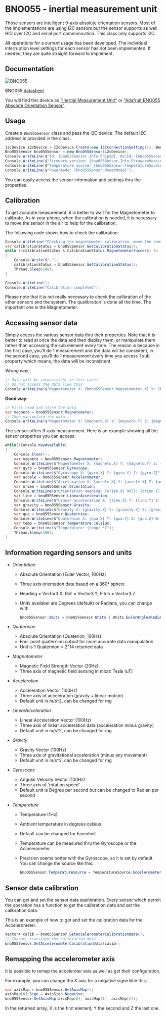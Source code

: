 # BNO055 - inertial measurement unit

Those sensors are intelligent 9-axis absolute orientation sensors. Most of the implementations are using I2C sensors but the sensor supports as well HID over I2C and serial port communication. This class only supports I2C.

All operations for a current usage has been developed. The individual interruption level settings for each sensor has not been implemented. If needed, they are quite straight forward to implement.

## Documentation

![BNO055](./BNO055.jpg)

BNO055 [datasheet](https://ae-bst.resource.bosch.com/media/_tech/media/datasheets/BST-BNO055-DS000.pdf)

You will find this device as ["Inertial Measurement Unit"](https://www.dexterindustries.com/product/imu-sensor/) or ["Adafruit BNO055 Absolute Orientation Sensor"](https://learn.adafruit.com/adafruit-bno055-absolute-orientation-sensor/overview)

## Usage

Create a ```Bno055Sensor``` class and pass the I2C device. The default I2C address is provided in the class.

```csharp
I2cDevice i2cDevice = I2cDevice.Create(new I2cConnectionSettings(1, Bno055Sensor.DefaultI2cAddress));
Bno055Sensor bno055Sensor = new Bno055Sensor(i2cDevice);
Console.WriteLine($"Id: {bno055Sensor.Info.ChipId}, AccId: {bno055Sensor.Info.AcceleratorId}, GyroId: {bno055Sensor.Info.GyroscopeId}, MagId: {bno055Sensor.Info.MagnetometerId}");
Console.WriteLine($"Firmware version: {bno055Sensor.Info.FirmwareVersion}, Bootloader: {bno055Sensor.Info.BootloaderVersion}");
Console.WriteLine($"Temperature source: {bno055Sensor.TemperatureSource}, Operation mode: {bno055Sensor.OperationMode}, Units: {bno055Sensor.Units}");
Console.WriteLine($"Powermode: {bno055Sensor.PowerMode}");
```

You can easily access the sensor information and settings thru the properties.

## Calibration

To get accurate measurement, it is better to wait for the Magnetometer to calibrate. As in your phone, when the calibration is needed, it is necessary to move the sensor in the air to help for the calibration.

The following code shows how to check the calibration:

```csharp
Console.WriteLine("Checking the magnetometer calibration, move the sensor up to the calibration will be complete if needed");
var calibrationStatus = bno055Sensor.GetCalibrationStatus();
while ((calibrationStatus & CalibrationStatus.MagnetometerSuccess) != (CalibrationStatus.MagnetometerSuccess))
{
    Console.Write($".");
    calibrationStatus = bno055Sensor.GetCalibrationStatus();
    Thread.Sleep(200);
}

Console.WriteLine();
Console.WriteLine("Calibration completed");
```

Please note that it is not really necessary to check the calibration of the other sensors and the system. The qualibraiton is done all the time. The important one is the Magnetometer.

## Accessing sensor data

Simply access the various sensor data thru their properties. Note that it is better to read at once the data and then display them, or manipulate them rather than accessing the sub element every time. The reason is because in the first case, you'll do 1 measurement and the data will be consistent, in the second case, you'll do 1 measurement every time you access 1 sub property which means, the data will be inconsistent.

*Wrong way:*

```csharp
// Data will be inconsistent in this case!
// Do not access the data like this
Console.WriteLine($"Magnetometer X: {bno055Sensor.Magnetometer.X} Y: {bno055Sensor.Magnetometer.Y} Z: {bno055Sensor.Magnetometer.Z}");
```

**Good way:**

```csharp
// First read and store the data
var magneto = bno055Sensor.Magnetometer;
// Then manipulate the data
Console.WriteLine($"Magnetometer X: {magneto.X} Y: {magneto.Y} Z: {magneto.Z}");
```

The sensor offers 9-axis measurement. Here is an example showing all the sensor properties you can access:

```csharp
while(!Console.KeyAvailable)
{
    Console.Clear();
    var magneto = bno055Sensor.Magnetometer;
    Console.WriteLine($"Magnetometer X: {magneto.X} Y: {magneto.Y} Z: {magneto.Z}");
    var gyro = bno055Sensor.Gyroscope;
    Console.WriteLine($"Gyroscope X: {gyro.X} Y: {gyro.Y} Z: {gyro.Z}");
    var accele = bno055Sensor.Accelerometer;
    Console.WriteLine($"Acceleration X: {accele.X} Y: {accele.Y} Z: {accele.Z}");
    var orien = bno055Sensor.Orientation;
    Console.WriteLine($"Orientation Heading: {orien.X} Roll: {orien.Y} Pitch: {orien.Z}");
    var line = bno055Sensor.LinearAcceleration;
    Console.WriteLine($"Linear acceleration X: {line.X} Y: {line.Y} Z: {line.Z}");
    var gravity = bno055Sensor.Gravity;
    Console.WriteLine($"Gravity X: {gravity.X} Y: {gravity.Y} Z: {gravity.Z}");
    var qua = bno055Sensor.Quaternion;
    Console.WriteLine($"Quaternion X: {qua.X} Y: {qua.Y} Z: {qua.Z} W: {qua.W}");
    var temp = bno055Sensor.Temperature.Celsius;
    Console.WriteLine($"Temperature: {temp} °C");
    Thread.Sleep(100);
}
```

## Information regarding sensors and units

* *Orientation*:
  * Absolute Orientation (Euler Vector, 100Hz)
  * Three axis orientation data based on a 360° sphere
  * Heading = Vector3.X; Roll = Vector3.Y; Pitch = Vector3.Z
  * Units availabel are Degrees (default) or Radians, you can change with

    ```csharp
    bno055Sensor.Units = bno055Sensor.Units | Units.EulerAnglesRadians;
    ```

* *Quaternion*
  * Absolute Orientation (Quaterion, 100Hz)
  * Four point quaternion output for more accurate data manipulation
  * Unit is 1 Quaternion = 2^14 returned data

* *Magnetometer*
  * Magnetic Field Strength Vector (20Hz)
  * Three axis of magnetic field sensing in micro Tesla (uT)

* *Acceleration*
  * Acceleration Vector (100Hz)
  * Three axis of acceleration (gravity + linear motion)
  * Default unit in m/s^2, can be changed for mg

* *LinearAcceleration*
  * Linear Acceleration Vector (100Hz)
  * Three axis of linear acceleration data (acceleration minus gravity)
  * Default unit in m/s^2, can be changed for mg

* *Gravity*
  * Gravity Vector (100Hz)
  * Three axis of gravitational acceleration (minus any movement)
  * Default unit in m/s^2, can be changed for mg

* *Gyroscope*
  * Angular Velocity Vector (100Hz)
  * Three axis of 'rotation speed'
  * Default unit is Degree per second but can be changed to Radian per second

* *Temperature*
  * Temperature (1Hz)
  * Ambient temperature in degrees celsius
  * Default can be changed for Farenheit
  * Temperature can be measured thru the Gyroscope or the Accelerometer
  * Precision seems better with the Gyroscope, so it is set by default. You can change the source like this:

    ```csharp
    bno055Sensor.TemperatureSource = TemperatureSource.Accelerometer;
    ```

## Sensor data calibration

You can get and set the sensor data qualibration. Every sensor which permit the operation has a function to get the calibration data and set the calibration data.

This is an example of how to get and set the calibration data for the Accelerometer.

```csharp
Vector4 calib = bno055Sensor.GetAccelerometerCalibrationData();
// Change, transform the calibration data
bno055Sensor.SetAccelerometerCalibrationData(calib);
```

## Remapping the accelerometer axis

It is possible to remap the acceleroter axis as well as get their configuration.

For example, you can change the X axis for a negative signe likle this:

```csharp
var axisMap = bno055Sensor.GetAxisMap();
axisMap[0].Sign = AxisSign.Negative;
bno055Sensor.SetAxisMap(axisMap[0], axisMap[1], axisMap[2]);
```

In the returned array, X is the first element, Y the second and Z the last one.

